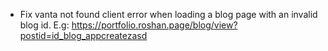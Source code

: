 - Fix vanta not found client error when loading a blog page with an invalid blog id. E.g: https://portfolio.roshan.page/blog/view?postid=id_blog_appcreatezasd